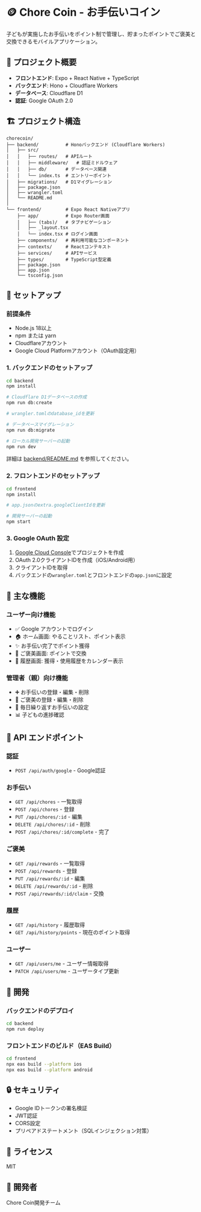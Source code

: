 # 🪙 Chore Coin - お手伝いコイン

子どもが実施したお手伝いをポイント制で管理し、貯まったポイントでご褒美と交換できるモバイルアプリケーション。

## 📱 プロジェクト概要

- **フロントエンド**: Expo + React Native + TypeScript
- **バックエンド**: Hono + Cloudflare Workers
- **データベース**: Cloudflare D1
- **認証**: Google OAuth 2.0

## 🏗️ プロジェクト構造

```
chorecoin/
├── backend/          # Honoバックエンド (Cloudflare Workers)
│   ├── src/
│   │   ├── routes/   # APIルート
│   │   ├── middleware/   # 認証ミドルウェア
│   │   ├── db/       # データベース関連
│   │   └── index.ts  # エントリーポイント
│   ├── migrations/   # D1マイグレーション
│   ├── package.json
│   ├── wrangler.toml
│   └── README.md
│
└── frontend/         # Expo React Nativeアプリ
    ├── app/          # Expo Router画面
    │   ├── (tabs)/   # タブナビゲーション
    │   ├── _layout.tsx
    │   └── index.tsx # ログイン画面
    ├── components/   # 再利用可能なコンポーネント
    ├── contexts/     # Reactコンテキスト
    ├── services/     # APIサービス
    ├── types/        # TypeScript型定義
    ├── package.json
    ├── app.json
    └── tsconfig.json
```

## 🚀 セットアップ

### 前提条件

- Node.js 18以上
- npm または yarn
- Cloudflareアカウント
- Google Cloud Platformアカウント（OAuth設定用）

### 1. バックエンドのセットアップ

```bash
cd backend
npm install

# Cloudflare D1データベースの作成
npm run db:create

# wrangler.tomlのdatabase_idを更新

# データベースマイグレーション
npm run db:migrate

# ローカル開発サーバーの起動
npm run dev
```

詳細は [backend/README.md](backend/README.md) を参照してください。

### 2. フロントエンドのセットアップ

```bash
cd frontend
npm install

# app.jsonのextra.googleClientIdを更新

# 開発サーバーの起動
npm start
```

### 3. Google OAuth 設定

1. [Google Cloud Console](https://console.cloud.google.com/)でプロジェクトを作成
2. OAuth 2.0クライアントIDを作成（iOS/Android用）
3. クライアントIDを取得
4. バックエンドの`wrangler.toml`とフロントエンドの`app.json`に設定

## 🎯 主な機能

### ユーザー向け機能

- ✅ Google アカウントでログイン
- 🏠 ホーム画面: やることリスト、ポイント表示
- ✨ お手伝い完了でポイント獲得
- 🎁 ご褒美画面: ポイントで交換
- 📅 履歴画面: 獲得・使用履歴をカレンダー表示

### 管理者（親）向け機能

- ➕ お手伝いの登録・編集・削除
- 🎯 ご褒美の登録・編集・削除
- 🔄 毎日繰り返すお手伝いの設定
- 📊 子どもの進捗確認

## 📖 API エンドポイント

### 認証
- `POST /api/auth/google` - Google認証

### お手伝い
- `GET /api/chores` - 一覧取得
- `POST /api/chores` - 登録
- `PUT /api/chores/:id` - 編集
- `DELETE /api/chores/:id` - 削除
- `POST /api/chores/:id/complete` - 完了

### ご褒美
- `GET /api/rewards` - 一覧取得
- `POST /api/rewards` - 登録
- `PUT /api/rewards/:id` - 編集
- `DELETE /api/rewards/:id` - 削除
- `POST /api/rewards/:id/claim` - 交換

### 履歴
- `GET /api/history` - 履歴取得
- `GET /api/history/points` - 現在のポイント取得

### ユーザー
- `GET /api/users/me` - ユーザー情報取得
- `PATCH /api/users/me` - ユーザータイプ更新

## 🧪 開発

### バックエンドのデプロイ

```bash
cd backend
npm run deploy
```

### フロントエンドのビルド（EAS Build）

```bash
cd frontend
npx eas build --platform ios
npx eas build --platform android
```

## 🔒 セキュリティ

- Google IDトークンの署名検証
- JWT認証
- CORS設定
- プリペアドステートメント（SQLインジェクション対策）

## 📄 ライセンス

MIT

## 👥 開発者

Chore Coin開発チーム
